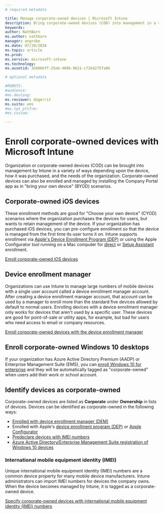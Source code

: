 ```yaml
---
# required metadata

title: Manage corporate-owned devices | Microsoft Intune
description: Bring corporate-owned devices (COD) into management in a variety of ways depending upon the device, how it was purchased, and organization needs.
keywords:
author: NathBarnms.author: nathbarn
manager: angrobe
ms.date: 07/20/2016
ms.topic: article
ms.prod:
ms.service: microsoft-intune
ms.technology:
ms.assetid: 2b60bbff-25e6-489b-9621-c71b4275fa06

# optional metadata

#ROBOTS:
#audience:
#ms.devlang:
ms.reviewer: dagerrit
ms.suite: ems
#ms.tgt_pltfrm:
#ms.custom:

---
```


# Enroll corporate-owned devices with Microsoft Intune
Organization or corporate-owned devices (COD) can be brought into management by Intune in a variety of ways depending upon the device, how it was purchased, and the needs of the organization. Corporate-owned devices can also be enrolled and managed by installing the Company Portal app as in "bring your own device" (BYOD) scenarios.

## Corporate-owned iOS devices
These enrollment methods are good for "Choose your own device" (CYOD) scenarios where the organization purchases the devices for users, but wants to retain management of the device. If your organization has purchased iOS devices, you can pre-configure enrollment so that the device is managed from the first time its user turns it on. Intune supports enrollment via [Apple's Device Enrollment Program (DEP)](ios-device-enrollment-program-in-microsoft-intune.md) or using the Apple Configurator tool running on a Mac computer for [direct](ios-direct-enrollment-in-microsoft-intune.md) or [Setup Assistant](ios-setup-assistant-enrollment-in-microsoft-intune.md) enrollment.

[Enroll corporate-owned iOS devices](enroll-corporate-owned-ios-devices-in-microsoft-intune.md)

## Device enrollment manager
Organizations can use Intune to manage large numbers of mobile devices with a single user account called a device enrollment manager account. After creating a device enrollment manager account, that account can be used by a manager to enroll more than the standard five devices allowed by default to normal users. Enrolling devices with a device enrollment manager only works for devices that aren't used by a specific user. These devices are good for point-of-sale or utility apps, for example, but bad for users who need access to email or company resources.

[Enroll corporate-owned devices with the device enrollment manager](enroll-corporate-owned-devices-with-the-device-enrollment-manager-in-microsoft-intune.md)

## Enroll corporate-owned Windows 10 desktops

If your organization has Azure Active Directory Premium (AADP) or Enterprise Management Suite (EMS), you can [enroll Windows 10 for enterprise](https://docs.microsoft.com/active-directory/active-directory-azureadjoin-windows10-devices-overview) and they will be automatically tagged as "corporate-owned" when users add their work or school account.

## Identify devices as corporate-owned

Corporate-owned devices are listed as **Corporate**  under **Ownership** in lists of devices. Devices can be identified as corporate-owned in the following ways:

 - [Enrolled with device enrollment manager (DEM)](enroll-corporate-owned-devices-with-the-device-enrollment-manager-in-microsoft-intune.md)
 - Enrolled with Apple's [device enrollment program (DEP)](ios-device-enrollment-program-in-microsoft-intune.md)  or [Apple Configurator](ios-setup-assistant-enrollment-in-microsoft-intune.md)
 - [Predeclare devices with IMEI numbers](specify-corporate-owned-devices-with-international-mobile-equipment-identity-imei-numbers.md)
 - [Azure Active Directory/Enterprise Management Suite registration of Windows 10 devices](https://docs.microsoft.com/active-directory/active-directory-azureadjoin-windows10-devices-overview)

### International mobile equipment identity (IMEI)

Unique international mobile equipment identity (IMEI) numbers are a common device property for many mobile device manufacturers. Intune administrators can import IMEI numbers for devices the company owns. When the device becomes managed by Intune, it is tagged as a corporate-owned device.

[Specify corporate-owned devices with international mobile equipment identity (IMEI) numbers](specify-corporate-owned-devices-with-international-mobile-equipment-identity-imei-numbers.md)
